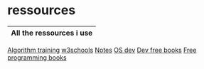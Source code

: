 # ressources
All the ressources i use|
-|
[Algorithm training](http://www.france-ioi.org/)
[w3schools](https://www.w3schools.com/)
[Notes](https://goalkicker.com/)
[OS dev](https://wiki.osdev.org/Main_Page)
[Dev free books](https://devfreebooks.github.io/)
[Free programming books](https://github.com/EbookFoundation/free-programming-books/blob/master)
